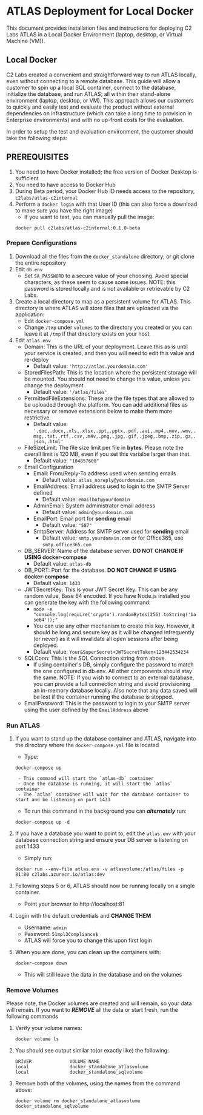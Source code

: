 # ATLAS Deployment for Local Docker
This document provides installation files and instructions for deploying C2 Labs ATLAS in a Local Docker Environment (laptop, desktop, or Virtual Machine (VM)).

## Local Docker
C2 Labs created a convenient and straightforward way to run ATLAS locally, even without connecting to a remote database. This guide will allow a customer to spin up a local SQL container, connect to the database, initialize the database, and run ATLAS; all within their stand-alone environment (laptop, desktop, or VM).  This approach allows our customers to quickly and easily test and evaluate the product without external dependencies on infrastructure (which can take a long time to provision in Enterprise environments) and with no up-front costs for the evaluation.

In order to setup the test and evaluation environment, the customer should take the following steps: 

## PREREQUISITES

1. You need to have Docker installed; the free version of Docker Desktop is sufficient
2. You need to have access to Docker Hub
3. During Beta period, your Docker Hub ID needs access to the repository, `c2labs/atlas-c2internal`
4. Perform a `docker login` with that User ID (this can also force a download to make sure you have the right image)
    - If you want to test, you can manually pull the image:
    ```
    docker pull c2labs/atlas-c2internal:0.1.0-beta
    ```

### Prepare Configurations
1. Download all the files from the `docker_standalone` directory; or git clone the entire repository
2. Edit `db.env`
    - Set `SA_PASSWORD` to a secure value of your choosing. Avoid special characters, as these seem to cause some issues.  NOTE: this password is stored locally and is not available or retrievable by C2 Labs.
3. Create a local directory to map as a persistent volume for ATLAS. This directory is where ATLAS will store files that are uploaded via the application:
    - Edit `docker-compose.yml`
    - Change `/tmp` under `volumes` to the directory you created or you can leave it at `/tmp` if that directory exists on your host.
4. Edit `atlas.env`
    - Domain: This is the URL of your deployment. Leave this as is until your service is created, and then you will need to edit this value and re-deploy
        - Default value: `'http://atlas.yourdomain.com'`
    - StoredFilesPath: This is the location where the persistent storage will be mounted. You should not need to change this value, unless you change the deployment
        - Default value: `'/atlas/files'`
    - PermittedFileExtensions: These are the file types that are allowed to be uploaded through the platform.  You can add additional files as necessary or remove extensions below to make them more restrictive.
        - Default value: `'.doc,.docx,.xls,.xlsx,.ppt,.pptx,.pdf,.avi,.mp4,.mov,.wmv,.msg,.txt,.rtf,.csv,.m4v,.png,.jpg,.gif,.jpeg,.bmp,.zip,.gz,.json,.html'`
    - FileSizeLimit: The file size limit per file in **bytes**. Please note the overall limit is 120 MB, even if you set this varialbe larger than that.
        - Default value: `"104857600"`
    - Email Configuration
        - Email: From/Reply-To address used when sending emails
            - Default value: `atlas_noreply@yourdomain.com`
        - EmailAddress: Email address used to login to the SMTP Server defined
            - Default value: `emailbot@yourdomain`
        - AdminEmail: System administrator email address
            - Default value: `admin@yourdomain.com`
        - EmailPort: Email port for **sending** email
            - Default value: `"587"`
        - SmtpServer: Address for SMTP server used for **sending** email
            - Default value: `smtp.yourdomain.com` or for Office365, use `smtp.office365.com`
    - DB_SERVER: Name of the database server. **DO NOT CHANGE IF USING docker-compose**
        - Default value: `atlas-db`
    - DB_PORT: Port for the database. **DO NOT CHANGE IF USING docker-compose**
        - Default value: `1433`
    - JWTSecretKey: This is your JWT Secret Key. This can be any random value, Base 64 encoded. If you have Node.js installed you can generate the key with the following command:
        - `node -e "console.log(require('crypto').randomBytes(256).toString('base64'));"`
        - You can use any other mechanism to create this key.  However, it should be long and secure key as it will be changed infrequently (or never) as it will invalidate all open sessions after being deployed.
        - Default value: `Your&SuperSecret+JWTSecretToken+123442534234`
    - SQLConn: This is the SQL Connection string from above.
        - If using container's DB, simply configure the password to match the one configured in db.env.  All other components should stay the same.  NOTE: If you wish to connect to an external database, you can provide a full connection string and avoid provisioning an in-memory database locally.  Also note that any data saved will be lost if the container running the database is stopped.
    - EmailPassword: This is the password to login to your SMTP server using the user defined by the `EmailAddress` above

### Run ATLAS
1. If you want to stand up the database container and ATLAS, navigate into the directory where the `docker-compose.yml` file is located
    - Type:
    
    ```
    docker-compose up
    ```

        - This command will start the `atlas-db` container
        - Once the database is running, it will start the `atlas` container
        - The `atlas` container will wait for the database container to start and be listening on port 1433
    - To run this command in the background you can **_alternately_** run:
    ```
    docker-compose up -d
    ```

2. If you have a database you want to point to, edit the `atlas.env` with your database connection string and ensure your DB server is listening on port 1433
    - Simply run:
    ```
    docker run --env-file atlas.env -v atlasvolume:/atlas/files -p 81:80 c2labs.azurecr.io/atlas:dev
    ```

3. Following steps 5 or 6, ATLAS should now be running locally on a single container.
    - Point your browser to http://localhost:81
4. Login with the default credentials and **CHANGE THEM** 
    - Username: `admin`
    - Password: `51mpl3Compliance$`
    - ATLAS will force you to change this upon first login
5. When you are done, you can clean up the containers with:
    ```
    docker-compose down
    ```

    - This will still leave the data in the database and on the volumes

### Remove Volumes
Please note, the Docker volumes are created and will remain, so your data will remain. If you want to **_REMOVE_** all the data or start fresh, run the following commands

1. Verify your volume names:
    ```
    docker volume ls
    ```

2. You should see output similar to(or exactly like) the following:
    ```
    DRIVER              VOLUME NAME
    local               docker_standalone_atlasvolume
    local               docker_standalone_sqlvolume
    ```

3. Remove both of the volumes, using the names from the command above:
    ```
    docker volume rm docker_standalone_atlasvolume docker_standalone_sqlvolume
    ```
